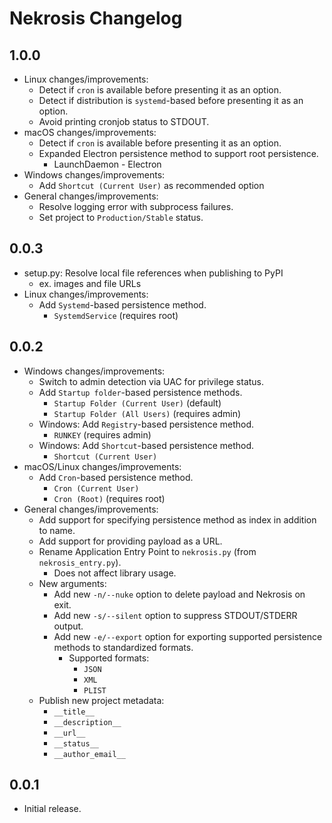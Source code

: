 # Nekrosis Changelog

## 1.0.0
- Linux changes/improvements:
  - Detect if `cron` is available before presenting it as an option.
  - Detect if distribution is `systemd`-based before presenting it as an option.
  - Avoid printing cronjob status to STDOUT.
- macOS changes/improvements:
  - Detect if `cron` is available before presenting it as an option.
  - Expanded Electron persistence method to support root persistence.
    - LaunchDaemon - Electron
- Windows changes/improvements:
  - Add `Shortcut (Current User)` as recommended option
- General changes/improvements:
  - Resolve logging error with subprocess failures.
  - Set project to `Production/Stable` status.

## 0.0.3
- setup.py: Resolve local file references when publishing to PyPI
  - ex. images and file URLs
- Linux changes/improvements:
  - Add `Systemd`-based persistence method.
    - `SystemdService` (requires root)

## 0.0.2
- Windows changes/improvements:
  - Switch to admin detection via UAC for privilege status.
  - Add `Startup folder`-based persistence methods.
    - `Startup Folder (Current User)` (default)
    - `Startup Folder (All Users)` (requires admin)
  - Windows: Add `Registry`-based persistence method.
    - `RUNKEY` (requires admin)
  - Windows: Add `Shortcut`-based persistence method.
    - `Shortcut (Current User)`
- macOS/Linux changes/improvements:
  - Add `Cron`-based persistence method.
    - `Cron (Current User)`
    - `Cron (Root)` (requires root)
- General changes/improvements:
  - Add support for specifying persistence method as index in addition to name.
  - Add support for providing payload as a URL.
  - Rename Application Entry Point to `nekrosis.py` (from `nekrosis_entry.py`).
    - Does not affect library usage.
  - New arguments:
    - Add new `-n/--nuke` option to delete payload and Nekrosis on exit.
    - Add new `-s/--silent` option to suppress STDOUT/STDERR output.
    - Add new `-e/--export` option for exporting supported persistence methods to standardized formats.
      - Supported formats:
        - `JSON`
        - `XML`
        - `PLIST`
  - Publish new project metadata:
    - `__title__`
    - `__description__`
    - `__url__`
    - `__status__`
    - `__author_email__`

## 0.0.1
- Initial release.